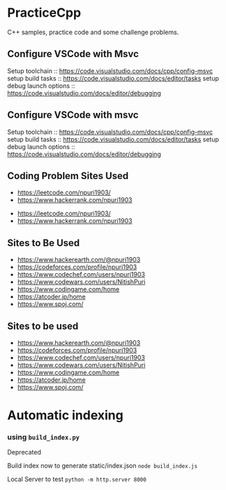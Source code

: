 # PracticeCpp


C++ samples, practice code and some challenge problems.

## Configure VSCode with Msvc

Setup toolchain :: <https://code.visualstudio.com/docs/cpp/config-msvc>
setup build tasks :: <https://code.visualstudio.com/docs/editor/tasks>
setup debug launch options :: <https://code.visualstudio.com/docs/editor/debugging>

## Configure VSCode with msvc

Setup toolchain :: https://code.visualstudio.com/docs/cpp/config-msvc
setup build tasks :: https://code.visualstudio.com/docs/editor/tasks
setup debug launch options :: https://code.visualstudio.com/docs/editor/debugging

## Coding Problem Sites Used

* <https://leetcode.com/npuri1903/>
* <https://www.hackerrank.com/npuri1903>

- https://leetcode.com/npuri1903/
- https://www.hackerrank.com/npuri1903

## Sites to Be Used

* <https://www.hackerearth.com/@npuri1903>
* <https://codeforces.com/profile/npuri1903>
* <https://www.codechef.com/users/npuri1903>
* <https://www.codewars.com/users/NitishPuri>
* <https://www.codingame.com/home>
* <https://atcoder.jp/home>
* <https://www.spoj.com/>
## Sites to be used

- https://www.hackerearth.com/@npuri1903
- https://codeforces.com/profile/npuri1903
- https://www.codechef.com/users/npuri1903
- https://www.codewars.com/users/NitishPuri
- https://www.codingame.com/home
- https://atcoder.jp/home
- https://www.spoj.com/

# Automatic indexing

### using `build_index.py`
Deprecated

Build index now to generate static/index.json
`node build_index.js` 

Local Server to test
`python -m http.server 8000`


